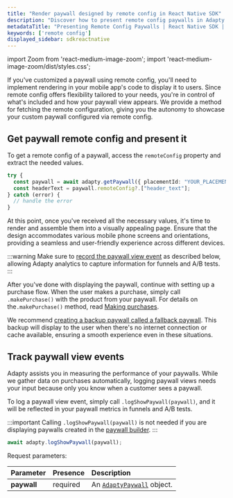 ```yaml
---
title: "Render paywall designed by remote config in React Native SDK"
description: "Discover how to present remote config paywalls in Adapty React Native SDK to personalize user experience."
metadataTitle: "Presenting Remote Config Paywalls | React Native SDK | Adapty Docs"
keywords: ['remote config']
displayed_sidebar: sdkreactnative
---
```


import Zoom from 'react-medium-image-zoom';
import 'react-medium-image-zoom/dist/styles.css';

If you've customized a paywall using remote config, you'll need to implement rendering in your mobile app's code to display it to users. Since remote config offers flexibility tailored to your needs, you're in control of what's included and how your paywall view appears. We provide a method for fetching the remote configuration, giving you the autonomy to showcase your custom paywall configured via remote config.

## Get paywall remote config and present it

To get a remote config of a paywall, access the `remoteConfig` property and extract the needed values.

```typescript showLineNumbers
try {
  const paywall = await adapty.getPaywall({ placementId: "YOUR_PLACEMENT_ID" });
  const headerText = paywall.remoteConfig?.["header_text"];
} catch (error) {
  // handle the error
}
```

At this point, once you've received all the necessary values, it's time to render and assemble them into a visually appealing page. Ensure that the design accommodates various mobile phone screens and orientations, providing a seamless and user-friendly experience across different devices.

:::warning
Make sure to [record the paywall view event](present-remote-config-paywalls-react-native#track-paywall-view-events) as described below, allowing Adapty analytics to capture information for funnels and A/B tests.
:::

After you've done with displaying the paywall, continue with setting up a purchase flow. When the user makes a purchase, simply call `.makePurchase()` with the product from your paywall. For details on the`.makePurchase()` method, read [Making purchases](react-native-making-purchases).

We recommend [creating a backup paywall called a fallback paywall](react-native-use-fallback-paywalls). This backup will display to the user when there's no internet connection or cache available, ensuring a smooth experience even in these situations. 

## Track paywall view events

Adapty assists you in measuring the performance of your paywalls. While we gather data on purchases automatically, logging paywall views needs your input because only you know when a customer sees a paywall. 

To log a paywall view event, simply call `.logShowPaywall(paywall)`, and it will be reflected in your paywall metrics in funnels and A/B tests.

:::important
Calling `.logShowPaywall(paywall)` is not needed if you are displaying paywalls created in the [paywall builder](adapty-paywall-builder.md).
:::

```typescript showLineNumbers
await adapty.logShowPaywall(paywall);
```

Request parameters:

| Parameter   | Presence | Description                                                                                 |
| :---------- | :------- |:--------------------------------------------------------------------------------------------|
| **paywall** | required | An [`AdaptyPaywall`](https://react-native.adapty.io/interfaces/adaptypaywall) object.       | 